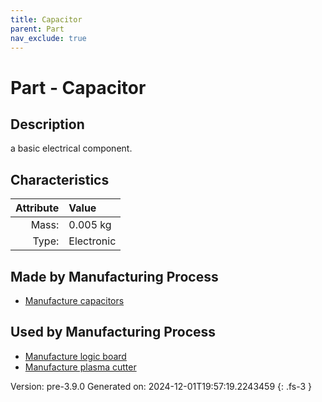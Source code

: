 ```yaml
---
title: Capacitor
parent: Part
nav_exclude: true
---
```

# Part - Capacitor

## Description
a basic electrical component.

## Characteristics

| Attribute      | Value |
|--------:|:------|
|Mass:|0.005 kg|
|Type:|Electronic|

## Made by Manufacturing Process

- [Manufacture capacitors](../process/manufacture-capacitors.html)

## Used by Manufacturing Process

- [Manufacture logic board](../process/manufacture-logic-board.html)
- [Manufacture plasma cutter](../process/manufacture-plasma-cutter.html)


Version: pre-3.9.0 Generated on: 2024-12-01T19:57:19.2243459
{: .fs-3 }

